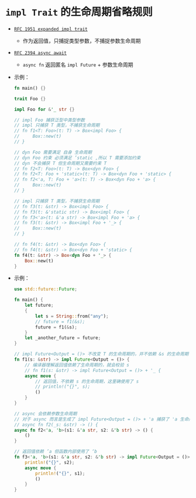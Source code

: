 # `impl Trait` 的生命周期省略规则

- [`RFC 1951 expanded impl trait`][RFC 1951]
  - 作为返回值，只捕捉类型参数，不捕捉参数生命周期

- [`RFC 2394 async await`][RFC 2394]
  - `async fn` 返回匿名 `impl Future` + 参数生命周期

[RFC 1951]: https://rust-lang.github.io/rfcs/1951-expand-impl-trait.html
[RFC 2394]: https://rust-lang.github.io/rfcs/2394-async_await.html

- 示例：

    ```rust
    fn main() {}

    trait Foo {}

    impl Foo for &'_ str {}

    // impl Foo 捕获泛型中类型参数
    // impl 只捕获 T 类型，不捕获生命周期
    // fn f1<T: Foo>(t: T) -> Box<impl Foo> {
    //     Box::new(t)
    // }

    // dyn Foo 需要满足 自身 生命周期
    // dyn Foo 约束 必须满足 ’static ,所以 T 需要添加约束
    // dyn 不会捕获 T 但生命周期又需要约束 T
    // fn f2<T: Foo>(t: T) -> Box<dyn Foo> {
    // fn f2<T: Foo + 'static>(t: T) -> Box<dyn Foo + 'static> {
    // fn f2<'a, T: Foo + 'a>(t: T) -> Box<dyn Foo + 'a> {
    //     Box::new(t)
    // }

    // impl 只捕获 T 类型，不捕获生命周期
    // fn f3(t: &str) -> Box<impl Foo> {
    // fn f3(t: &'static str) -> Box<impl Foo> {
    // fn f3<'a>(t: &'a str) -> Box<impl Foo + 'a> {
    // fn f3(t: &str) -> Box<impl Foo + '_> {
    //     Box::new(t)
    // }

    // fn f4(t: &str) -> Box<dyn Foo> {
    // fn f4(t: &str) -> Box<dyn Foo + 'static> {
    fn f4(t: &str) -> Box<dyn Foo + '_> {
        Box::new(t)
    }
    ```

- 示例：

    ```rust
    use std::future::Future;

    fn main() {
        let future;
        {
            let s = String::from("any");
            // future = f1(&s);
            future = f1(&s);
        }
        let _another_future = future;
    }

    // impl Future<Output = ()> 不改变 T 的生命周期的，并不依赖 &s 的生命周期
    fn f1(s: &str) -> impl Future<Output = ()> {
        // 编译器理解返回值依赖了生命周期的，就会校验 s
        // fn f1(s: &str) -> impl Future<Output = ()> + '_ {
        async move {
            // 返回值，不依赖 s 的生命周期，这里确使用了 s
            // println!("{}", s);
            ()
        }
    }

    // async 会依赖参数生命周期
    // 对于 async 而言是生成了 impl Future<Output = ()> + 'a 捕获了 'a 生命周期，就会校验 s 的生命周期
    // async fn f2(_s: &str) -> () {
    async fn f2<'a, 'b>(s1: &'a str, s2: &'b str) -> () {
        ()
    }

    // 返回值依赖 ’a 但函数内部使用了 ‘b
    fn f3<'a, 'b>(s1: &'a str, s2: &'b str) -> impl Future<Output = ()> + 'a {
        println!("{}", s2);
        async move {
            println!("{}", s1);
            ()
        }
    }
    ```

